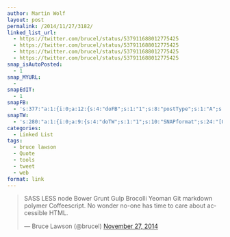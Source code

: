 ```yaml
---
author: Martin Wolf
layout: post
permalink: /2014/11/27/3182/
linked_list_url:
  - https://twitter.com/brucel/status/537911688012775425
  - https://twitter.com/brucel/status/537911688012775425
  - https://twitter.com/brucel/status/537911688012775425
  - https://twitter.com/brucel/status/537911688012775425
snap_isAutoPosted:
  - 1
snap_MYURL:
  - 
snapEdIT:
  - 1
snapFB:
  - 's:377:"a:1:{i:0;a:12:{s:4:"doFB";s:1:"1";s:8:"postType";s:1:"A";s:10:"AttachPost";s:1:"2";s:10:"SNAPformat";s:35:"New post on MartinWolf.org: %TITLE%";s:9:"isAutoImg";s:1:"A";s:8:"imgToUse";s:0:"";s:9:"isAutoURL";s:1:"A";s:8:"urlToUse";s:0:"";s:11:"isPrePosted";s:1:"1";s:8:"isPosted";s:1:"1";s:4:"pgID";s:31:"711305895599362_802886016441349";s:5:"pDate";s:19:"2014-11-27 13:44:49";}}";'
snapTW:
  - 's:280:"a:1:{i:0;a:9:{s:4:"doTW";s:1:"1";s:10:"SNAPformat";s:24:"[Quote] by @brucel %URL%";s:8:"attchImg";s:1:"0";s:9:"isAutoImg";s:1:"A";s:8:"imgToUse";s:0:"";s:11:"isPrePosted";s:1:"1";s:8:"isPosted";s:1:"1";s:4:"pgID";s:18:"537965276760141824";s:5:"pDate";s:19:"2014-11-27 13:44:51";}}";'
categories:
  - Linked List
tags:
  - bruce lawson
  - Quote
  - tools
  - tweet
  - web
format: link
---
```

<blockquote class="twitter-tweet" lang="en">
  <p>
    SASS LESS node Bower Grunt Gulp Brocolli Yeoman Git markdown polymer Coffeescript. No wonder no-one has time to care about accessible HTML.
  </p>
  
  <p>
    &mdash; Bruce Lawson (@brucel) <a href="https://twitter.com/brucel/status/537911688012775425">November 27, 2014</a>
  </p>
</blockquote>